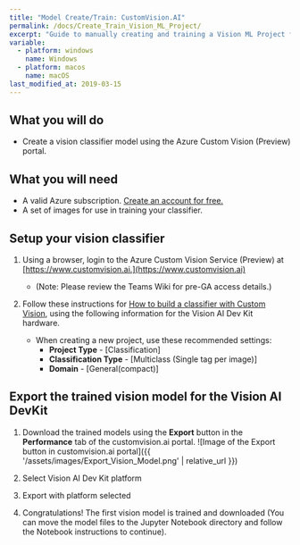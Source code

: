 ```yaml
---
title: "Model Create/Train: CustomVision.AI"
permalink: /docs/Create_Train_Vision_ML_Project/
excerpt: "Guide to manually creating and training a Vision ML Project for the Vision AI DevKit using Azure services"
variable:
  - platform: windows
    name: Windows
  - platform: macos
    name: macOS
last_modified_at: 2019-03-15
---
```

## What you will do
* Create a vision classifier model using the Azure Custom Vision (Preview) portal.

## What you will need
* A valid Azure subscription. [Create an account for free.](https://azure.microsoft.com/free/)
* A set of images for use in training your classifier.

## Setup your vision classifier
1. Using a browser, login to the Azure Custom Vision Service (Preview) at [https://www.customvision.ai.](https://www.customvision.ai)
    - (Note: Please review the Teams Wiki for pre-GA access details.)

2. Follow these instructions for [How to build a classifier with Custom Vision](https://docs.microsoft.com/en-us/azure/cognitive-services/custom-vision-service/getting-started-build-a-classifier), using the following information for the Vision AI Dev Kit hardware.

    - When creating a new project, use these recommended settings:
         - **Project Type** - [Classification]
         - **Classification Type** -  [Multiclass (Single tag per image)]
         - **Domain** - [General(compact)] 

## Export the trained vision model for the Vision AI DevKit

1. Download the trained models using the **Export** button in the  **Performance** tab of the customvision.ai portal.
![Image of the Export button in customvision.ai portal]({{ '/assets/images/Export_Vision_Model.png' | relative_url }})

2. Select Vision AI Dev Kit platform

3. Export with platform selected

4. Congratulations! The first vision model is trained and downloaded
(You can move the model files to the Jupyter Notebook directory and follow the Notebook instructions to continue).
